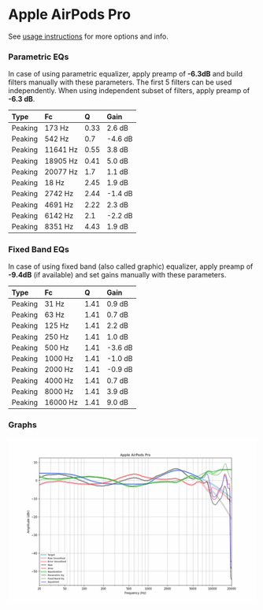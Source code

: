 # Apple AirPods Pro
See [usage instructions](https://github.com/jaakkopasanen/AutoEq#usage) for more options and info.

### Parametric EQs
In case of using parametric equalizer, apply preamp of **-6.3dB** and build filters manually
with these parameters. The first 5 filters can be used independently.
When using independent subset of filters, apply preamp of **-6.3 dB**.

| Type    | Fc       |    Q | Gain    |
|:--------|:---------|:-----|:--------|
| Peaking | 173 Hz   | 0.33 | 2.6 dB  |
| Peaking | 542 Hz   | 0.7  | -4.6 dB |
| Peaking | 11641 Hz | 0.55 | 3.8 dB  |
| Peaking | 18905 Hz | 0.41 | 5.0 dB  |
| Peaking | 20077 Hz | 1.7  | 1.1 dB  |
| Peaking | 18 Hz    | 2.45 | 1.9 dB  |
| Peaking | 2742 Hz  | 2.44 | -1.4 dB |
| Peaking | 4691 Hz  | 2.22 | 2.3 dB  |
| Peaking | 6142 Hz  | 2.1  | -2.2 dB |
| Peaking | 8351 Hz  | 4.43 | 1.9 dB  |

### Fixed Band EQs
In case of using fixed band (also called graphic) equalizer, apply preamp of **-9.4dB**
(if available) and set gains manually with these parameters.

| Type    | Fc       |    Q | Gain    |
|:--------|:---------|:-----|:--------|
| Peaking | 31 Hz    | 1.41 | 0.9 dB  |
| Peaking | 63 Hz    | 1.41 | 0.7 dB  |
| Peaking | 125 Hz   | 1.41 | 2.2 dB  |
| Peaking | 250 Hz   | 1.41 | 1.0 dB  |
| Peaking | 500 Hz   | 1.41 | -3.6 dB |
| Peaking | 1000 Hz  | 1.41 | -1.0 dB |
| Peaking | 2000 Hz  | 1.41 | -0.9 dB |
| Peaking | 4000 Hz  | 1.41 | 0.7 dB  |
| Peaking | 8000 Hz  | 1.41 | 3.9 dB  |
| Peaking | 16000 Hz | 1.41 | 9.0 dB  |

### Graphs
![](./Apple%20AirPods%20Pro.png)
